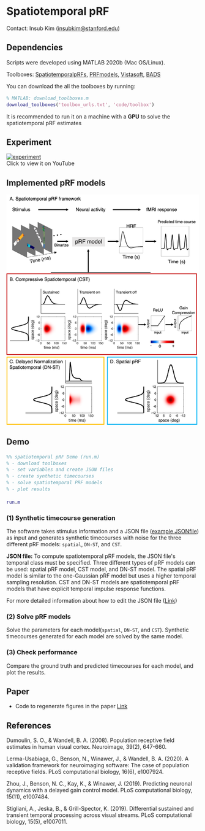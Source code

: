 # Spatiotemporal pRF 

Contact: Insub Kim (insubkim@stanford.edu)

## Dependencies
Scripts were developed using MATLAB 2020b (Mac OS/Linux).

Toolboxes: [SpatiotemporalpRFs](https://github.com/VPNL/spatiotemporalPRFs), [PRFmodels](https://github.com/vistalab/PRFmodel), [Vistasoft](https://github.com/KimInsub/vistasoft.git), [BADS](https://github.com/acerbilab/bads.git)

You can download the all the toolboxes by running:
```Matlab
% MATLAB: download_toolboxes.m
download_toolboxes('toolbox_urls.txt', 'code/toolbox')
```
It is recommended to run it on a machine with a **GPU** to solve the spatiotemporal pRF estimates


## Experiment
[![experiment](https://img.youtube.com/vi/M9LGkSw4n8Q/0.jpg)](https://youtu.be/M9LGkSw4n8Q)  
Click to view it on YouTube

## Implemented pRF models
<img src="doc/models.png " width="700">

## Demo

```Matlab
%% spatiotemporal pRF Demo (run.m)
% - download toolboxes
% - set variables and create JSON files
% - create synthetic timecourses
% - solve spatiotemporal PRF models
% - plot results

run.m

```

### (1) Synthetic timecourse generation
The software takes stimulus information and a JSON file ([example JSONfile](https://github.com/VPNL/stPRF/blob/main/template/template.json)) as input and generates synthetic timecourses with noise for the three different pRF models: `spatial`, `DN-ST`, and `CST`.

**JSON file:** To compute spatiotemporal pRF models, the JSON file's temporal class must be specified. 
Three different types of pRF models can be used: spatial pRF model, CST model, and DN-ST model. The spatial pRF model is similar to the one-Gaussian pRF model but uses a higher temporal sampling resolution. CST and DN-ST models are spatiotemporal pRF models that have explicit temporal impulse response functions. 

For more detailed information about how to edit the JSON file ([Link](https://github.com/vistalab/PRFmodel/wiki/prf-Synthesize:-how-to-edit-json-file))

### (2) Solve pRF models
Solve the parameters for each model(`spatial`, `DN-ST`, and `CST`). Synthetic timecourses generated for each model are solved by the same model.

### (3) Check performance
Compare the ground truth and predicted timecourses for each model, and plot the results.


## Paper

* Code to regenerate figures in the paper [Link](https://github.com/VPNL/stPRF/tree/main/code/figures)

## References
Dumoulin, S. O., & Wandell, B. A. (2008). Population receptive field estimates in human visual cortex. Neuroimage, 39(2), 647-660.

Lerma-Usabiaga, G., Benson, N., Winawer, J., & Wandell, B. A. (2020). A validation framework for neuroimaging software: The case of population receptive fields. PLoS computational biology, 16(6), e1007924.

Zhou, J., Benson, N. C., Kay, K., & Winawer, J. (2019). Predicting neuronal dynamics with a delayed gain control model. PLoS computational biology, 15(11), e1007484.

Stigliani, A., Jeska, B., & Grill-Spector, K. (2019). Differential sustained and transient temporal processing across visual streams. PLoS computational biology, 15(5), e1007011.
